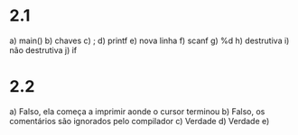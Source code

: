 # 2.1
a) main()
b) chaves
c) ;
d) printf
e) nova linha
f) scanf
g) %d
h) destrutiva
i) não destrutiva
j) if

# 2.2
a) Falso, ela começa a imprimir aonde o cursor terminou
b) Falso, os comentários são ignorados pelo compilador
c) Verdade
d) Verdade
e) 